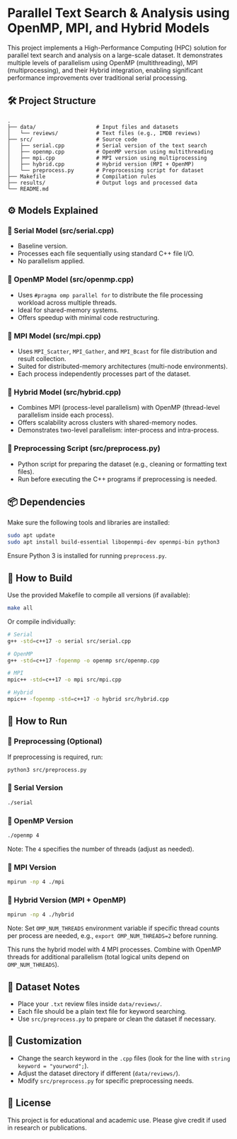 # Parallel Text Search & Analysis using OpenMP, MPI, and Hybrid Models

This project implements a High-Performance Computing (HPC) solution for parallel text search and analysis on a large-scale dataset. It demonstrates multiple levels of parallelism using OpenMP (multithreading), MPI (multiprocessing), and their Hybrid integration, enabling significant performance improvements over traditional serial processing.

## 🛠️ Project Structure

```
.
├── data/                   # Input files and datasets
│   └── reviews/            # Text files (e.g., IMDB reviews)
├── src/                    # Source code
│   ├── serial.cpp          # Serial version of the text search
│   ├── openmp.cpp          # OpenMP version using multithreading
│   ├── mpi.cpp             # MPI version using multiprocessing
│   ├── hybrid.cpp          # Hybrid version (MPI + OpenMP)
│   └── preprocess.py       # Preprocessing script for dataset
├── Makefile                # Compilation rules
├── results/                # Output logs and processed data
└── README.md
```

## ⚙️ Models Explained

### 🔸 Serial Model (src/serial.cpp)
- Baseline version.
- Processes each file sequentially using standard C++ file I/O.
- No parallelism applied.

### 🔸 OpenMP Model (src/openmp.cpp)
- Uses `#pragma omp parallel for` to distribute the file processing workload across multiple threads.
- Ideal for shared-memory systems.
- Offers speedup with minimal code restructuring.

### 🔸 MPI Model (src/mpi.cpp)
- Uses `MPI_Scatter`, `MPI_Gather`, and `MPI_Bcast` for file distribution and result collection.
- Suited for distributed-memory architectures (multi-node environments).
- Each process independently processes part of the dataset.

### 🔸 Hybrid Model (src/hybrid.cpp)
- Combines MPI (process-level parallelism) with OpenMP (thread-level parallelism inside each process).
- Offers scalability across clusters with shared-memory nodes.
- Demonstrates two-level parallelism: inter-process and intra-process.

### 🔸 Preprocessing Script (src/preprocess.py)
- Python script for preparing the dataset (e.g., cleaning or formatting text files).
- Run before executing the C++ programs if preprocessing is needed.

## 📦 Dependencies

Make sure the following tools and libraries are installed:

```bash
sudo apt update
sudo apt install build-essential libopenmpi-dev openmpi-bin python3
```

Ensure Python 3 is installed for running `preprocess.py`.

## 🚀 How to Build

Use the provided Makefile to compile all versions (if available):

```bash
make all
```

Or compile individually:

```bash
# Serial
g++ -std=c++17 -o serial src/serial.cpp

# OpenMP
g++ -std=c++17 -fopenmp -o openmp src/openmp.cpp

# MPI
mpic++ -std=c++17 -o mpi src/mpi.cpp

# Hybrid
mpic++ -fopenmp -std=c++17 -o hybrid src/hybrid.cpp
```

## 🏃 How to Run

### 🔹 Preprocessing (Optional)
If preprocessing is required, run:

```bash
python3 src/preprocess.py
```

### 🔹 Serial Version

```bash
./serial
```

### 🔹 OpenMP Version

```bash
./openmp 4
```

Note: The `4` specifies the number of threads (adjust as needed).

### 🔹 MPI Version

```bash
mpirun -np 4 ./mpi
```

### 🔹 Hybrid Version (MPI + OpenMP)

```bash
mpirun -np 4 ./hybrid
```

Note: Set `OMP_NUM_THREADS` environment variable if specific thread counts per process are needed, e.g., `export OMP_NUM_THREADS=2` before running.

This runs the hybrid model with 4 MPI processes. Combine with OpenMP threads for additional parallelism (total logical units depend on `OMP_NUM_THREADS`).

## 📁 Dataset Notes

- Place your `.txt` review files inside `data/reviews/`.
- Each file should be a plain text file for keyword searching.
- Use `src/preprocess.py` to prepare or clean the dataset if necessary.

## 🧪 Customization

- Change the search keyword in the `.cpp` files (look for the line with `string keyword = "yourword";`).
- Adjust the dataset directory if different (`data/reviews/`).
- Modify `src/preprocess.py` for specific preprocessing needs.

## 📜 License

This project is for educational and academic use. Please give credit if used in research or publications.